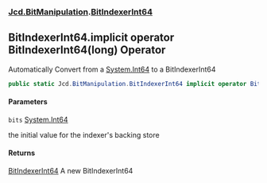 ### [Jcd.BitManipulation](Jcd.BitManipulation.md 'Jcd.BitManipulation').[BitIndexerInt64](Jcd.BitManipulation.BitIndexerInt64.md 'Jcd.BitManipulation.BitIndexerInt64')

## BitIndexerInt64.implicit operator BitIndexerInt64(long) Operator

Automatically Convert from a [System.Int64](https://docs.microsoft.com/en-us/dotnet/api/System.Int64 'System.Int64') to a BitIndexerInt64

```csharp
public static Jcd.BitManipulation.BitIndexerInt64 implicit operator BitIndexerInt64(long bits);
```
#### Parameters

<a name='Jcd.BitManipulation.BitIndexerInt64.op_ImplicitJcd.BitManipulation.BitIndexerInt64(long).bits'></a>

`bits` [System.Int64](https://docs.microsoft.com/en-us/dotnet/api/System.Int64 'System.Int64')

the initial value for the indexer's backing store

#### Returns
[BitIndexerInt64](Jcd.BitManipulation.BitIndexerInt64.md 'Jcd.BitManipulation.BitIndexerInt64')
A new BitIndexerInt64
